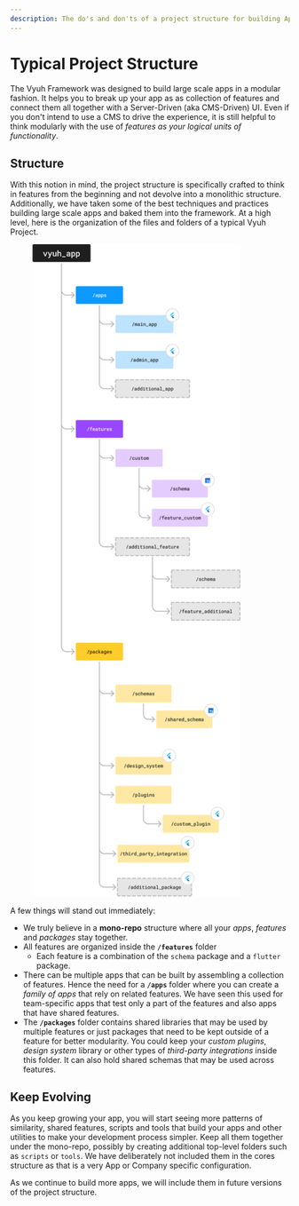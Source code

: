 ```yaml
---
description: The do's and don'ts of a project structure for building Apps at super scale
---
```


# Typical Project Structure

The Vyuh Framework was designed to build large scale apps in a modular fashion. It helps you to break up your app as as collection of features and connect them all together with a Server-Driven (aka CMS-Driven) UI. Even if you don't intend to use a CMS to drive the experience, it is still helpful to think modularly with the use of _features as your logical units of functionality_.

## Structure

With this notion in mind, the project structure is specifically crafted to think in features from the beginning and not devolve into a monolithic structure. Additionally, we have taken some of the best techniques and practices building large scale apps and baked them into the framework. At a high level, here is the organization of the files and folders of a typical Vyuh Project.

<figure><img src="../.gitbook/assets/image.png" alt="" width="375"><figcaption></figcaption></figure>

A few things will stand out immediately:

* We truly believe in a **mono-repo** structure where all your _apps_, _features_ and _packages_ stay together.
* All features are organized inside the **`/features`** folder
  * Each feature is a combination of the `schema` package and a `flutter` package.
* There can be multiple apps that can be built by assembling a collection of features. Hence the need for a **`/apps`** folder where you can create a _family of apps_ that rely on related features. We have seen this used for team-specific apps that test only a part of the features and also apps that have shared features.
* The **`/packages`** folder contains shared libraries that may be used by multiple features or just packages that need to be kept outside of a feature for better modularity. You could keep your _custom plugins_, _design system_ library or other types of _third-party integrations_ inside this folder. It can also hold shared schemas that may be used across features.

## Keep Evolving

As you keep growing your app, you will start seeing more patterns of similarity, shared features, scripts and tools that build your apps and other utilities to make your development process simpler. Keep all them together under the mono-repo, possibly by creating additional top-level folders such as `scripts` or `tools`. We have deliberately not included them in the cores structure as that is a very App or Company specific configuration.&#x20;

As we continue to build more apps, we will include them in future versions of the project structure.

